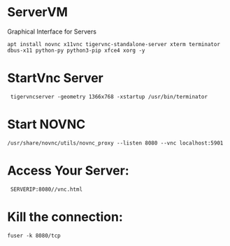 # ServerVM
Graphical Interface for Servers
       
    apt install novnc x11vnc tigervnc-standalone-server xterm terminator dbus-x11 python-py python3-pip xfce4 xorg -y
       
# StartVnc Server
     
     tigervncserver -geometry 1366x768 -xstartup /usr/bin/terminator

# Start NOVNC

    /usr/share/novnc/utils/novnc_proxy --listen 8080 --vnc localhost:5901

# Access Your Server:

     SERVERIP:8080//vnc.html
  
# Kill the connection:
    fuser -k 8080/tcp
